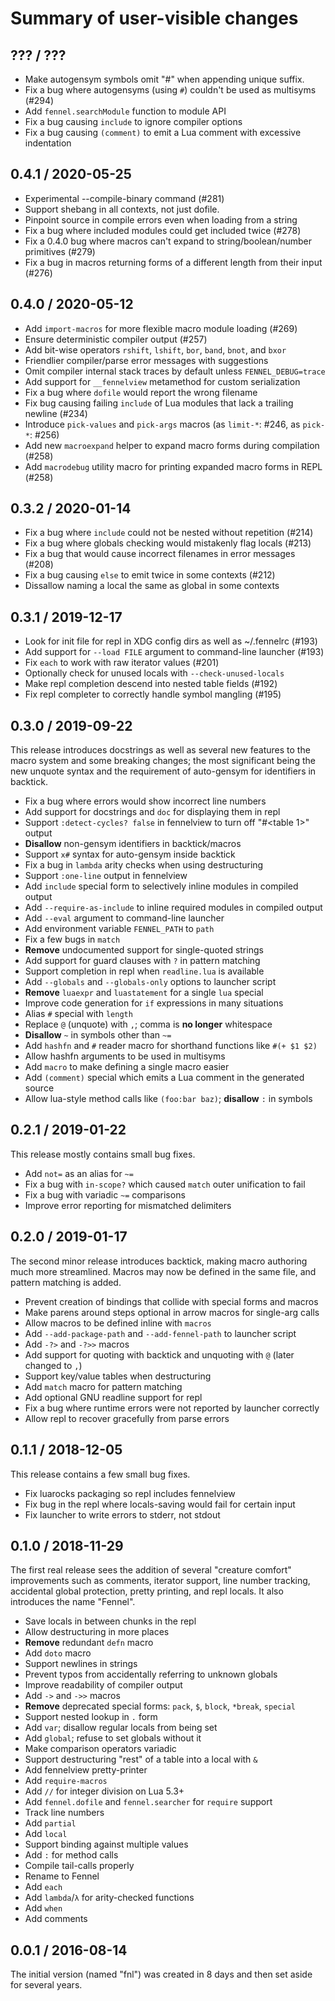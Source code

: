 # Summary of user-visible changes

## ??? / ???

* Make autogensym symbols omit "#" when appending unique suffix.
* Fix a bug where autogensyms (using `#`) couldn't be used as multisyms (#294)
* Add `fennel.searchModule` function to module API
* Fix a bug causing `include` to ignore compiler options
* Fix a bug causing `(comment)` to emit a Lua comment with excessive indentation

## 0.4.1 / 2020-05-25

* Experimental --compile-binary command (#281)
* Support shebang in all contexts, not just dofile.
* Pinpoint source in compile errors even when loading from a string
* Fix a bug where included modules could get included twice (#278)
* Fix a 0.4.0 bug where macros can't expand to string/boolean/number primitives (#279)
* Fix a bug in macros returning forms of a different length from their input (#276)

## 0.4.0 / 2020-05-12

* Add `import-macros` for more flexible macro module loading (#269)
* Ensure deterministic compiler output (#257)
* Add bit-wise operators `rshift`, `lshift`, `bor`, `band`, `bnot`, and `bxor`
* Friendlier compiler/parse error messages with suggestions
* Omit compiler internal stack traces by default unless `FENNEL_DEBUG=trace`
* Add support for `__fennelview` metamethod for custom serialization
* Fix a bug where `dofile` would report the wrong filename
* Fix bug causing failing `include` of Lua modules that lack a trailing newline (#234)
* Introduce `pick-values` and `pick-args` macros (as `limit-*`: #246, as `pick-*`: #256)
* Add new `macroexpand` helper to expand macro forms during compilation (#258)
* Add `macrodebug` utility macro for printing expanded macro forms in REPL (#258)

## 0.3.2 / 2020-01-14

* Fix a bug where `include` could not be nested without repetition (#214)
* Fix a bug where globals checking would mistakenly flag locals (#213)
* Fix a bug that would cause incorrect filenames in error messages (#208)
* Fix a bug causing `else` to emit twice in some contexts (#212)
* Dissallow naming a local the same as global in some contexts

## 0.3.1 / 2019-12-17

* Look for init file for repl in XDG config dirs as well as ~/.fennelrc (#193)
* Add support for `--load FILE` argument to command-line launcher (#193)
* Fix `each` to work with raw iterator values (#201)
* Optionally check for unused locals with `--check-unused-locals`
* Make repl completion descend into nested table fields (#192)
* Fix repl completer to correctly handle symbol mangling (#195)

## 0.3.0 / 2019-09-22

This release introduces docstrings as well as several new features to
the macro system and some breaking changes; the most significant being
the new unquote syntax and the requirement of auto-gensym for
identifiers in backtick.

* Fix a bug where errors would show incorrect line numbers
* Add support for docstrings and `doc` for displaying them in repl
* Support `:detect-cycles? false` in fennelview to turn off "#<table 1>" output
* **Disallow** non-gensym identifiers in backtick/macros
* Support `x#` syntax for auto-gensym inside backtick
* Fix a bug in `lambda` arity checks when using destructuring
* Support `:one-line` output in fennelview
* Add `include` special form to selectively inline modules in compiled output
* Add `--require-as-include` to inline required modules in compiled output
* Add `--eval` argument to command-line launcher
* Add environment variable `FENNEL_PATH` to `path`
* Fix a few bugs in `match`
* **Remove** undocumented support for single-quoted strings
* Add support for guard clauses with `?` in pattern matching
* Support completion in repl when `readline.lua` is available
* Add `--globals` and `--globals-only` options to launcher script
* **Remove** `luaexpr` and `luastatement` for a single `lua` special
* Improve code generation for `if` expressions in many situations
* Alias `#` special with `length`
* Replace `@` (unquote) with `,`; comma is **no longer** whitespace
* **Disallow** `~` in symbols other than `~=`
* Add `hashfn` and `#` reader macro for shorthand functions like `#(+ $1 $2)`
* Allow hashfn arguments to be used in multisyms
* Add `macro` to make defining a single macro easier
* Add `(comment)` special which emits a Lua comment in the generated source
* Allow lua-style method calls like `(foo:bar baz)`; **disallow** `:` in symbols

## 0.2.1 / 2019-01-22

This release mostly contains small bug fixes.

* Add `not=` as an alias for `~=`
* Fix a bug with `in-scope?` which caused `match` outer unification to fail
* Fix a bug with variadic `~=` comparisons
* Improve error reporting for mismatched delimiters

## 0.2.0 / 2019-01-17

The second minor release introduces backtick, making macro authoring
much more streamlined. Macros may now be defined in the same file, and
pattern matching is added.

* Prevent creation of bindings that collide with special forms and macros
* Make parens around steps optional in arrow macros for single-arg calls
* Allow macros to be defined inline with `macros`
* Add `--add-package-path` and `--add-fennel-path` to launcher script
* Add `-?>` and `-?>>` macros
* Add support for quoting with backtick and unquoting with `@` (later changed to `,`)
* Support key/value tables when destructuring
* Add `match` macro for pattern matching
* Add optional GNU readline support for repl
* Fix a bug where runtime errors were not reported by launcher correctly
* Allow repl to recover gracefully from parse errors

## 0.1.1 / 2018-12-05

This release contains a few small bug fixes.

* Fix luarocks packaging so repl includes fennelview
* Fix bug in the repl where locals-saving would fail for certain input
* Fix launcher to write errors to stderr, not stdout

## 0.1.0 / 2018-11-29

The first real release sees the addition of several "creature comfort"
improvements such as comments, iterator support, line number tracking,
accidental global protection, pretty printing, and repl locals. It
also introduces the name "Fennel".

* Save locals in between chunks in the repl
* Allow destructuring in more places
* **Remove** redundant `defn` macro
* Add `doto` macro
* Support newlines in strings
* Prevent typos from accidentally referring to unknown globals
* Improve readability of compiler output
* Add `->` and `->>` macros
* **Remove** deprecated special forms: `pack`, `$`, `block`, `*break`, `special`
* Support nested lookup in `.` form
* Add `var`; disallow regular locals from being set
* Add `global`; refuse to set globals without it
* Make comparison operators variadic
* Support destructuring "rest" of a table into a local with `&`
* Add fennelview pretty-printer
* Add `require-macros`
* Add `//` for integer division on Lua 5.3+
* Add `fennel.dofile` and `fennel.searcher` for `require` support
* Track line numbers
* Add `partial`
* Add `local`
* Support binding against multiple values
* Add `:` for method calls
* Compile tail-calls properly
* Rename to Fennel
* Add `each`
* Add `lambda`/`λ` for arity-checked functions
* Add `when`
* Add comments

## 0.0.1 / 2016-08-14

The initial version (named "fnl") was created in 8 days and then
set aside for several years.
